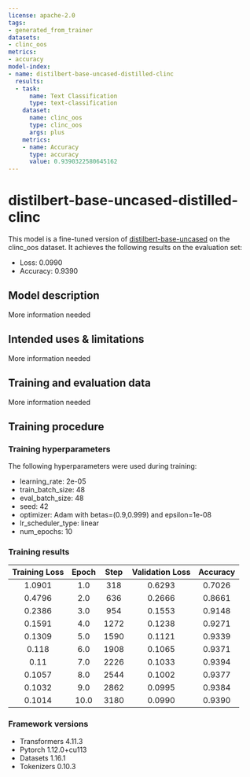 ```yaml
---
license: apache-2.0
tags:
- generated_from_trainer
datasets:
- clinc_oos
metrics:
- accuracy
model-index:
- name: distilbert-base-uncased-distilled-clinc
  results:
  - task:
      name: Text Classification
      type: text-classification
    dataset:
      name: clinc_oos
      type: clinc_oos
      args: plus
    metrics:
    - name: Accuracy
      type: accuracy
      value: 0.9390322580645162
---
```


<!-- This model card has been generated automatically according to the information the Trainer had access to. You
should probably proofread and complete it, then remove this comment. -->

# distilbert-base-uncased-distilled-clinc

This model is a fine-tuned version of [distilbert-base-uncased](https://huggingface.co/distilbert-base-uncased) on the clinc_oos dataset.
It achieves the following results on the evaluation set:
- Loss: 0.0990
- Accuracy: 0.9390

## Model description

More information needed

## Intended uses & limitations

More information needed

## Training and evaluation data

More information needed

## Training procedure

### Training hyperparameters

The following hyperparameters were used during training:
- learning_rate: 2e-05
- train_batch_size: 48
- eval_batch_size: 48
- seed: 42
- optimizer: Adam with betas=(0.9,0.999) and epsilon=1e-08
- lr_scheduler_type: linear
- num_epochs: 10

### Training results

| Training Loss | Epoch | Step | Validation Loss | Accuracy |
|:-------------:|:-----:|:----:|:---------------:|:--------:|
| 1.0901        | 1.0   | 318  | 0.6293          | 0.7026   |
| 0.4796        | 2.0   | 636  | 0.2666          | 0.8661   |
| 0.2386        | 3.0   | 954  | 0.1553          | 0.9148   |
| 0.1591        | 4.0   | 1272 | 0.1238          | 0.9271   |
| 0.1309        | 5.0   | 1590 | 0.1121          | 0.9339   |
| 0.118         | 6.0   | 1908 | 0.1065          | 0.9371   |
| 0.11          | 7.0   | 2226 | 0.1033          | 0.9394   |
| 0.1057        | 8.0   | 2544 | 0.1002          | 0.9377   |
| 0.1032        | 9.0   | 2862 | 0.0995          | 0.9384   |
| 0.1014        | 10.0  | 3180 | 0.0990          | 0.9390   |


### Framework versions

- Transformers 4.11.3
- Pytorch 1.12.0+cu113
- Datasets 1.16.1
- Tokenizers 0.10.3
